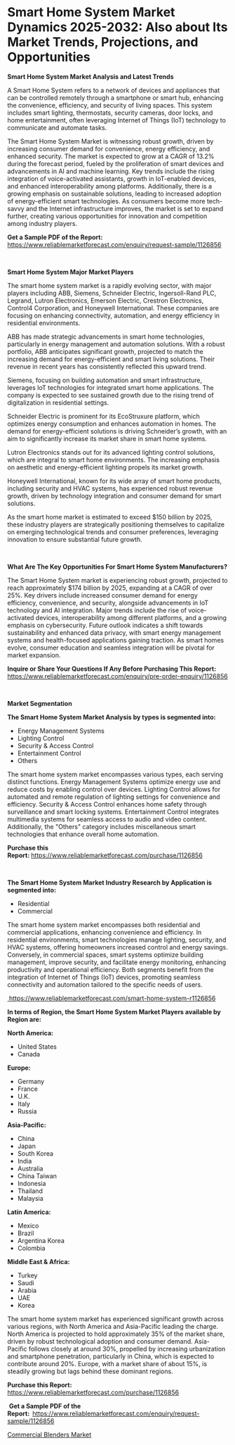 <p><h1>Smart Home System Market Dynamics 2025-2032: Also about Its Market Trends, Projections, and Opportunities</h1></p><p><strong>Smart Home System Market Analysis and Latest Trends</strong></p>
<p><p>A Smart Home System refers to a network of devices and appliances that can be controlled remotely through a smartphone or smart hub, enhancing the convenience, efficiency, and security of living spaces. This system includes smart lighting, thermostats, security cameras, door locks, and home entertainment, often leveraging Internet of Things (IoT) technology to communicate and automate tasks.</p><p>The Smart Home System Market is witnessing robust growth, driven by increasing consumer demand for convenience, energy efficiency, and enhanced security. The market is expected to grow at a CAGR of 13.2% during the forecast period, fueled by the proliferation of smart devices and advancements in AI and machine learning. Key trends include the rising integration of voice-activated assistants, growth in IoT-enabled devices, and enhanced interoperability among platforms. Additionally, there is a growing emphasis on sustainable solutions, leading to increased adoption of energy-efficient smart technologies. As consumers become more tech-savvy and the Internet infrastructure improves, the market is set to expand further, creating various opportunities for innovation and competition among industry players.</p></p>
<p><strong>Get a Sample PDF of the Report:&nbsp;</strong> <a href="https://www.reliablemarketforecast.com/enquiry/request-sample/1126856?utm_campaign=1893&utm_medium=2&utm_source=Github&utm_content=ia&utm_term=18022025&utm_id=smart-home-system">https://www.reliablemarketforecast.com/enquiry/request-sample/1126856</a></p>
<p>&nbsp;</p>
<p><strong>Smart Home System Major Market Players</strong></p>
<p><p>The smart home system market is a rapidly evolving sector, with major players including ABB, Siemens, Schneider Electric, Ingersoll-Rand PLC, Legrand, Lutron Electronics, Emerson Electric, Crestron Electronics, Control4 Corporation, and Honeywell International. These companies are focusing on enhancing connectivity, automation, and energy efficiency in residential environments.</p><p>ABB has made strategic advancements in smart home technologies, particularly in energy management and automation solutions. With a robust portfolio, ABB anticipates significant growth, projected to match the increasing demand for energy-efficient and smart living solutions. Their revenue in recent years has consistently reflected this upward trend.</p><p>Siemens, focusing on building automation and smart infrastructure, leverages IoT technologies for integrated smart home applications. The company is expected to see sustained growth due to the rising trend of digitalization in residential settings.</p><p>Schneider Electric is prominent for its EcoStruxure platform, which optimizes energy consumption and enhances automation in homes. The demand for energy-efficient solutions is driving Schneider’s growth, with an aim to significantly increase its market share in smart home systems.</p><p>Lutron Electronics stands out for its advanced lighting control solutions, which are integral to smart home environments. The increasing emphasis on aesthetic and energy-efficient lighting propels its market growth.</p><p>Honeywell International, known for its wide array of smart home products, including security and HVAC systems, has experienced robust revenue growth, driven by technology integration and consumer demand for smart solutions.</p><p>As the smart home market is estimated to exceed $150 billion by 2025, these industry players are strategically positioning themselves to capitalize on emerging technological trends and consumer preferences, leveraging innovation to ensure substantial future growth.</p></p>
<p>&nbsp;</p>
<p><strong>What Are The Key Opportunities For Smart Home System Manufacturers?</strong></p>
<p><p>The Smart Home System market is experiencing robust growth, projected to reach approximately $174 billion by 2025, expanding at a CAGR of over 25%. Key drivers include increased consumer demand for energy efficiency, convenience, and security, alongside advancements in IoT technology and AI integration. Major trends include the rise of voice-activated devices, interoperability among different platforms, and a growing emphasis on cybersecurity. Future outlook indicates a shift towards sustainability and enhanced data privacy, with smart energy management systems and health-focused applications gaining traction. As smart homes evolve, consumer education and seamless integration will be pivotal for market expansion.</p></p>
<p><strong>Inquire or Share Your Questions If Any Before Purchasing This Report:</strong> <a href="https://www.reliablemarketforecast.com/enquiry/pre-order-enquiry/1126856?utm_campaign=1893&utm_medium=2&utm_source=Github&utm_content=ia&utm_term=18022025&utm_id=smart-home-system">https://www.reliablemarketforecast.com/enquiry/pre-order-enquiry/1126856</a></p>
<p>&nbsp;</p>
<p><strong>Market Segmentation</strong></p>
<p><strong>The Smart Home System Market Analysis by types is segmented into:</strong></p>
<p><ul><li>Energy Management Systems</li><li>Lighting Control</li><li>Security & Access Control</li><li>Entertainment Control</li><li>Others</li></ul></p>
<p><p>The smart home system market encompasses various types, each serving distinct functions. Energy Management Systems optimize energy use and reduce costs by enabling control over devices. Lighting Control allows for automated and remote regulation of lighting settings for convenience and efficiency. Security & Access Control enhances home safety through surveillance and smart locking systems. Entertainment Control integrates multimedia systems for seamless access to audio and video content. Additionally, the "Others" category includes miscellaneous smart technologies that enhance overall home automation.</p></p>
<p><strong>Purchase this Report:&nbsp;</strong><a href="https://www.reliablemarketforecast.com/purchase/1126856?utm_campaign=1893&utm_medium=2&utm_source=Github&utm_content=ia&utm_term=18022025&utm_id=smart-home-system">https://www.reliablemarketforecast.com/purchase/1126856</a></p>
<p>&nbsp;</p>
<p><strong>The Smart Home System Market Industry Research by Application is segmented into:</strong></p>
<p><ul><li>Residential</li><li>Commercial</li></ul></p>
<p><p>The smart home system market encompasses both residential and commercial applications, enhancing convenience and efficiency. In residential environments, smart technologies manage lighting, security, and HVAC systems, offering homeowners increased control and energy savings. Conversely, in commercial spaces, smart systems optimize building management, improve security, and facilitate energy monitoring, enhancing productivity and operational efficiency. Both segments benefit from the integration of Internet of Things (IoT) devices, promoting seamless connectivity and automation tailored to the specific needs of users.</p></p>
<p><a href="https://www.reliablemarketforecast.com/smart-home-system-r1126856?utm_campaign=1893&utm_medium=2&utm_source=Github&utm_content=ia&utm_term=18022025&utm_id=smart-home-system">&nbsp;https://www.reliablemarketforecast.com/smart-home-system-r1126856</a></p>
<p><strong>In terms of Region, the Smart Home System Market Players available by Region are:</strong></p>
<p>
    <p> <strong> North America: </strong>
        <ul>
            <li>United States</li>
            <li>Canada</li>
        </ul>
        </p> 
    <p> <strong> Europe: </strong>
        <ul>
            <li>Germany</li>
            <li>France</li>
            <li>U.K.</li>
            <li>Italy</li>
            <li>Russia</li>
        </ul>
        </p> 
    <p> <strong> Asia-Pacific: </strong>
        <ul>
            <li>China</li>
            <li>Japan</li>
            <li>South Korea</li>
            <li>India</li>
            <li>Australia</li>
            <li>China Taiwan</li>
            <li>Indonesia</li>
            <li>Thailand</li>
            <li>Malaysia</li>
        </ul>
        </p> 
    <p> <strong> Latin America: </strong>
        <ul>
            <li>Mexico</li>
            <li>Brazil</li>
            <li>Argentina Korea</li>
            <li>Colombia</li>
        </ul>
        </p> 
    <p> <strong> Middle East & Africa: </strong>
        <ul>
            <li>Turkey</li>
            <li>Saudi</li>
            <li>Arabia</li>
            <li>UAE</li>
            <li>Korea</li>
        </ul>
    </p>
    </p>
<p><p>The smart home system market has experienced significant growth across various regions, with North America and Asia-Pacific leading the charge. North America is projected to hold approximately 35% of the market share, driven by robust technological adoption and consumer demand. Asia-Pacific follows closely at around 30%, propelled by increasing urbanization and smartphone penetration, particularly in China, which is expected to contribute around 20%. Europe, with a market share of about 15%, is steadily growing but lags behind these dominant regions.</p></p>
<p><strong>Purchase this Report: </strong><a href="https://www.reliablemarketforecast.com/purchase/1126856?utm_campaign=1893&utm_medium=2&utm_source=Github&utm_content=ia&utm_term=18022025&utm_id=smart-home-system">https://www.reliablemarketforecast.com/purchase/1126856</a></p>
<p>&nbsp;<strong>Get a Sample PDF of the Report:&nbsp;&nbsp;</strong><a href="https://www.reliablemarketforecast.com/enquiry/request-sample/1126856?utm_campaign=1893&utm_medium=2&utm_source=Github&utm_content=ia&utm_term=18022025&utm_id=smart-home-system">https://www.reliablemarketforecast.com/enquiry/request-sample/1126856</a></p>
<p><strong></strong></p>
<p><p><a href="https://github.com/PeterParrish5/Market-Research-Report-List-7/blob/main/commercial-blenders-market.md?utm_campaign=1893&utm_medium=2&utm_source=Github&utm_content=ia&utm_term=18022025&utm_id=smart-home-system">Commercial Blenders Market</a></p></p>